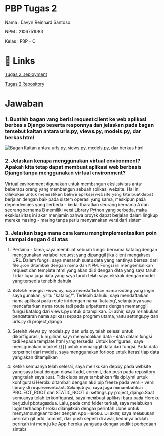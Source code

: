 # PBP Tugas 2

Nama : Davyn Reinhard Santoso

NPM : 2106751083

Kelas : PBP - C

# 🔗 Links
[Tugas 2 Deployment](https://pbptugasdua.herokuapp.com/katalog/)

[Tugas 2 Repository](https://github.com/dreins/PBPTugas2.git)


# Jawaban

### 1. Buatlah bagan yang berisi request client ke web aplikasi berbasis Django beserta responnya dan jelaskan pada bagan tersebut kaitan antara urls.py, views.py, models.py, dan berkas html
![Bagan Kaitan antara urls.py, views.py, models.py, dan berkas html](/assignment-repository/assets/BaganPBPTugas2.png)

### 2. Jelaskan kenapa menggunakan virtual environment? Apakah kita tetap dapat membuat aplikasi web berbasis Django tanpa menggunakan virtual environment?
Virtual environment digunakan untuk membangun ekslusivitas antar beberapa orang yang membangun sebuah aplikasi website. Hal ini dilakukan untuk memastikan bahwa aplikasi website yang kita buat dapat berjalan dengan baik pada sistem operasi yang sama, meskipun pada dependencies yang berbeda - beda. Ibaratkan seorang bernama A dan seorang bernama B memiliki versi Library Python yang berbeda, maka eksklusivitas ini akan menjamin bahwa proyek dapat berjalan dalam lingkup mereka masing - masing tanpa perlu menyamakan versi dari sistem. 

### 3. Jelaskan bagaimana cara kamu mengimplementasikan poin 1 sampai dengan 4 di atas
1. Pertama - tama, saya membuat sebuah fungsi bernama katalog dengan menggunakan variabel request yang dipanggil jika client mengakses URL. Dalam fungsi, saya menaruh suatu data yang nantinya berasal dari file .json ditambah dengan nama dan NPM. Fungsi ini mengembalikan request dan template html yang akan diisi dengan data yang saya taruh. Tidak lupa juga data yang saya taruh telah saya ekstrak dengan model yang tersedia terlebih dahulu

2. Setelah mengisi views.py, saya mendaftarkan nama routing yang ingin saya gunakan, yaitu "katalog/". Terlebih dahulu, saya mendaftarkan nama aplikasi pada route ini dengan nama 'katalog', selanjutnya saya mendaftarkan nama route tadi pada urlpatterns dengan memanggil fungsi katalog dari views.py untuk ditampilkan. Di akhir, saya melakukan pendaftaran nama aplikasi kepada program utama, yaitu settings.py dan urls.py di project_django

3. Setelah views.py, models.py, dan urls.py telah selesai untuk dikonfigurasi, kini giliran saya menyocokkan data - data dalam fungsi tadi kepada template html yang tersedia. Untuk konfigurasi, saya menggunakan bracket {{}} untuk memanggil data dari fungsi. Pada data terperinci dari models, saya menggunakan forloop untuk iterasi tiap data yang akan ditampilkan 

4. Ketika semuanya telah selesai, saya melakukan deploy pada website yang saya buat dengan diawali add, commit, dan push pada repository yang telah saya buat. Tidak lupa saya tambahkan file dpl.yml untuk konfigurasi Heroku ditambah dengan aksi pip freeze pada versi - versi library di requirements.txt. Selanjutnya, saya juga menambahkan PROJECT_ROOT dan STATIC_ROOT di settings.py project_django.Saat semuanya telah terkonfigurasi, saya membuat aplikasi baru pada Heroku berjudul pbptugasdua. Lalu, pada cmd folder terkait, saya melakukan login terhadap heroku dilanjutkan dengan perintah clone untuk menyambungkan folder dengan App Heroku. Di akhir, saya melakukan perintah git add, commit, dan push seperti di awal, bedanya adalah perintah ini menuju ke App Heroku yang ada dengan sedikit perbedaan sintaks

